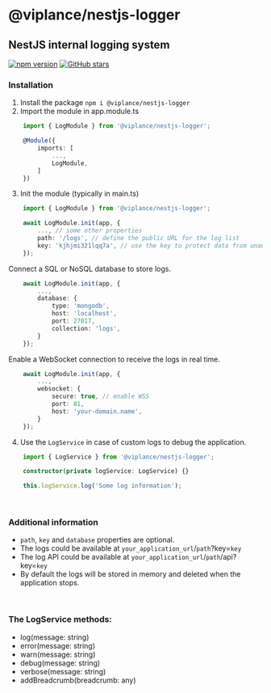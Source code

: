 # @viplance/nestjs-logger
## NestJS internal logging system

[![npm version](https://img.shields.io/npm/v/@viplance/nestjs-logger.svg?style=flat-square)](https://www.npmjs.com/package/@viplance/nestjs-logger)
[![GitHub stars](https://img.shields.io/github/stars/viplance/nestjs-logger.svg?style=social)](https://github.com/viplance/nestjs-logger)

### Installation
1. Install the package `npm i @viplance/nestjs-logger`<br />
2. Import the module in app.module.ts<br />
```typescript
    import { LogModule } from '@viplance/nestjs-logger';

    @Module({
        imports: [
            ...,
            LogModule,
        ]
    })
```

3. Init the module (typically in main.ts)<br />

```typescript
    import { LogModule } from '@viplance/nestjs-logger';

    await LogModule.init(app, {
        ..., // some other properties
        path: '/logs', // define the public URL for the log list
        key: 'kjhjmi321lqq7a', // use the key to protect data from unauthorized access
    });
```

Connect a SQL or NoSQL database to store logs.<br />
```typescript
    await LogModule.init(app, {
        ...,
        database: {
            type: 'mongodb',
            host: 'localhost',
            port: 27017,
            collection: 'logs',
        }
    });
```

Enable a WebSocket connection to receive the logs in real time.<br />
```typescript
    await LogModule.init(app, {
        ...,
        websocket: {
            secure: true, // enable WSS
            port: 81,
            host: 'your-domain.name',
        }
    });
```

4. Use the `LogService` in case of custom logs to debug the application.<br />
```typescript
    import { LogService } from '@viplance/nestjs-logger';

    constructor(private logService: LogService) {}

    this.logService.log('Some log information');
```
<br />

### Additional information

- `path`, `key` and `database` properties are optional.
- The logs could be available at `your_application_url`/`path`?key=`key`
- The log API could be available at `your_application_url`/`path`/api?key=`key`
- By default the logs will be stored in memory and deleted when the application stops.<br />
<br />

### The LogService methods:
- log(message: string)
- error(message: string)
- warn(message: string)
- debug(message: string)
- verbose(message: string)
- addBreadcrumb(breadcrumb: any)

